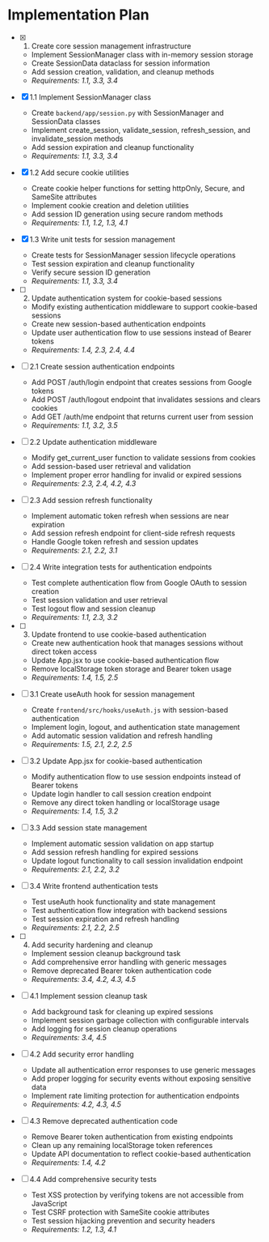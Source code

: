 # Implementation Plan

- [x] 1. Create core session management infrastructure

  - Implement SessionManager class with in-memory session storage
  - Create SessionData dataclass for session information
  - Add session creation, validation, and cleanup methods
  - _Requirements: 1.1, 3.3, 3.4_

- [x] 1.1 Implement SessionManager class

  - Create `backend/app/session.py` with SessionManager and SessionData classes
  - Implement create_session, validate_session, refresh_session, and invalidate_session methods
  - Add session expiration and cleanup functionality
  - _Requirements: 1.1, 3.3, 3.4_

- [x] 1.2 Add secure cookie utilities

  - Create cookie helper functions for setting httpOnly, Secure, and SameSite attributes
  - Implement cookie creation and deletion utilities
  - Add session ID generation using secure random methods
  - _Requirements: 1.1, 1.2, 1.3, 4.1_

- [x] 1.3 Write unit tests for session management

  - Create tests for SessionManager session lifecycle operations
  - Test session expiration and cleanup functionality
  - Verify secure session ID generation
  - _Requirements: 1.1, 3.3, 3.4_

- [ ] 2. Update authentication system for cookie-based sessions

  - Modify existing authentication middleware to support cookie-based sessions
  - Create new session-based authentication endpoints
  - Update user authentication flow to use sessions instead of Bearer tokens
  - _Requirements: 1.4, 2.3, 2.4, 4.4_

- [ ] 2.1 Create session authentication endpoints

  - Add POST /auth/login endpoint that creates sessions from Google tokens
  - Add POST /auth/logout endpoint that invalidates sessions and clears cookies
  - Add GET /auth/me endpoint that returns current user from session
  - _Requirements: 1.1, 3.2, 3.5_

- [ ] 2.2 Update authentication middleware

  - Modify get_current_user function to validate sessions from cookies
  - Add session-based user retrieval and validation
  - Implement proper error handling for invalid or expired sessions
  - _Requirements: 2.3, 2.4, 4.2, 4.3_

- [ ] 2.3 Add session refresh functionality

  - Implement automatic token refresh when sessions are near expiration
  - Add session refresh endpoint for client-side refresh requests
  - Handle Google token refresh and session updates
  - _Requirements: 2.1, 2.2, 3.1_

- [ ] 2.4 Write integration tests for authentication endpoints

  - Test complete authentication flow from Google OAuth to session creation
  - Test session validation and user retrieval
  - Test logout flow and session cleanup
  - _Requirements: 1.1, 2.3, 3.2_

- [ ] 3. Update frontend to use cookie-based authentication

  - Create new authentication hook that manages sessions without direct token access
  - Update App.jsx to use cookie-based authentication flow
  - Remove localStorage token storage and Bearer token usage
  - _Requirements: 1.4, 1.5, 2.5_

- [ ] 3.1 Create useAuth hook for session management

  - Create `frontend/src/hooks/useAuth.js` with session-based authentication
  - Implement login, logout, and authentication state management
  - Add automatic session validation and refresh handling
  - _Requirements: 1.5, 2.1, 2.2, 2.5_

- [ ] 3.2 Update App.jsx for cookie-based authentication

  - Modify authentication flow to use session endpoints instead of Bearer tokens
  - Update login handler to call session creation endpoint
  - Remove any direct token handling or localStorage usage
  - _Requirements: 1.4, 1.5, 3.2_

- [ ] 3.3 Add session state management

  - Implement automatic session validation on app startup
  - Add session refresh handling for expired sessions
  - Update logout functionality to call session invalidation endpoint
  - _Requirements: 2.1, 2.2, 3.2_

- [ ] 3.4 Write frontend authentication tests

  - Test useAuth hook functionality and state management
  - Test authentication flow integration with backend sessions
  - Test session expiration and refresh handling
  - _Requirements: 2.1, 2.2, 2.5_

- [ ] 4. Add security hardening and cleanup

  - Implement session cleanup background task
  - Add comprehensive error handling with generic messages
  - Remove deprecated Bearer token authentication code
  - _Requirements: 3.4, 4.2, 4.3, 4.5_

- [ ] 4.1 Implement session cleanup task

  - Add background task for cleaning up expired sessions
  - Implement session garbage collection with configurable intervals
  - Add logging for session cleanup operations
  - _Requirements: 3.4, 4.5_

- [ ] 4.2 Add security error handling

  - Update all authentication error responses to use generic messages
  - Add proper logging for security events without exposing sensitive data
  - Implement rate limiting protection for authentication endpoints
  - _Requirements: 4.2, 4.3, 4.5_

- [ ] 4.3 Remove deprecated authentication code

  - Remove Bearer token authentication from existing endpoints
  - Clean up any remaining localStorage token references
  - Update API documentation to reflect cookie-based authentication
  - _Requirements: 1.4, 4.2_

- [ ] 4.4 Add comprehensive security tests
  - Test XSS protection by verifying tokens are not accessible from JavaScript
  - Test CSRF protection with SameSite cookie attributes
  - Test session hijacking prevention and security headers
  - _Requirements: 1.2, 1.3, 4.1_
